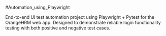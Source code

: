 #Automation_using_Playwright

End-to-end UI test automation project using Playwright + Pytest for the OrangeHRM web app.
Designed to demonstrate reliable login functionality testing with both positive and negative test cases.
